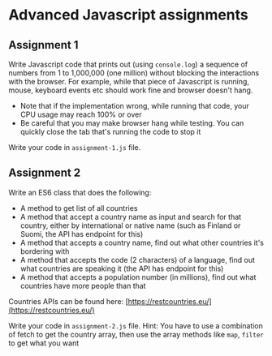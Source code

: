 # Advanced Javascript assignments

## Assignment 1

Write Javascript code that prints out (using `console.log`) a sequence of numbers from 1 to 1,000,000 (one million) without blocking the interactions with the browser. For example, while that piece of Javascript is running, mouse, keyboard events etc should work fine and browser doesn't hang.

- Note that if the implementation wrong, while running that code, your CPU usage may reach 100% or over
- Be careful that you may make browser hang while testing. You can quickly close the tab that's running the code to stop it

Write your code in `assignment-1.js` file.

## Assignment 2

Write an ES6 class that does the following:

- A method to get list of all countries
- A method that accept a country name as input and search for that country, either by international or native name (such as Finland or Suomi, the API has endpoint for this)
- A method that accepts a country name, find out what other countries it's bordering with
- A method that accepts the code (2 characters) of a language, find out what countries are speaking it (the API has endpoint for this)
- A method that accepts a population number (in millions), find out what countries have more people than that

Countries APIs can be found here: [https://restcountries.eu/](https://restcountries.eu/)

Write your code in `assignment-2.js` file.
Hint: You have to use a combination of fetch to get the country array, then use the array methods like `map`, `filter` to get what you want
